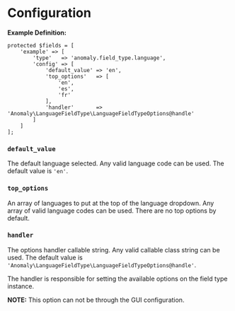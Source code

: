 # Configuration

**Example Definition:**

```
protected $fields = [
    'example' => [
        'type'   => 'anomaly.field_type.language',
        'config' => [
            'default_value' => 'en',
            'top_options'   => [
                'en',
                'es',
                'fr'
            ],
            'handler'       => 'Anomaly\LanguageFieldType\LanguageFieldTypeOptions@handle'
        ]
    ]
];
```

### `default_value`

The default language selected. Any valid language code can be used. The default value is `'en'`. 

### `top_options`

An array of languages to put at the top of the language dropdown. Any array of valid language codes can be used. There are no top options by default.

### `handler`

The options handler callable string. Any valid callable class string can be used. The default value is `'Anomaly\LanguageFieldType\LanguageFieldTypeOptions@handle'`.

The handler is responsible for setting the available options on the field type instance.

**NOTE:** This option can not be through the GUI configuration. 
